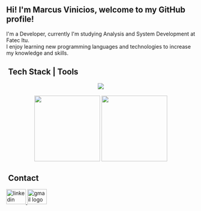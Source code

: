 <div>
  <h2>Hi! I'm Marcus Vinicios, welcome to my GitHub profile!</h2>
  <p>
    I'm a Developer, currently I'm studying Analysis and System Development at Fatec Itu.<br>
    I enjoy learning new programming languages ​​and technologies to increase my knowledge and skills.
  </p>
</div>

## &nbsp;Tech Stack | Tools
<div align="center">
    <a href="https://skillicons.dev">
      <img src="https://skillicons.dev/icons?i=js,html,css,php,react,nodejs,express,sass,mysql,figma,vscode,ps,bootstrap" />
    </a>
</div>
<br/>
<div align="center">
  <picture>
    <source
        srcset="https://github-readme-stats-sigma-five.vercel.app/api?username=Marcus-Vinicios&show_icons=true&theme=dark"
        media="(prefers-color-scheme: dark)"/>
    <source
        srcset="https://github-readme-stats-sigma-five.vercel.app/api?username=Marcus-Vnicios&show_icons=true"
        media="(prefers-color-scheme: dark), (prefers-color-scheme: no-preference)"/>
    <img height="175vh" src="https://github-readme-stats-sigma-five.vercel.app/api?username=Marcus-Vnicios&show_icons=true" />
  </picture>
    <img height="175vh" src="https://github-readme-stats-sigma-five.vercel.app/api/top-langs/?username=Marcus-Vinicios&layout=compact&theme=dark"/>
</div>

## &nbsp;Contact 
<div align="left">
  <a href="https://linkedin.com/in/marcus-vinicios-oliveira" target="_blank">
    <img src="https://raw.githubusercontent.com/maurodesouza/profile-readme-generator/master/src/assets/icons/social/linkedin/default.svg" width="52" height="40" alt="linkedin logo"  />
  </a>
  <a href="mailto:marcusv.fl.oliveira@gmail.com" target="_blank">
    <img src="https://raw.githubusercontent.com/maurodesouza/profile-readme-generator/master/src/assets/icons/social/gmail/default.svg" width="52" height="40" alt="gmail logo"  />
  </a>
</div>
